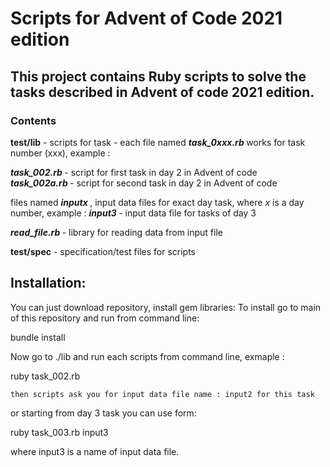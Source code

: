 # Scripts for Advent of Code 2021 edition
## This project contains Ruby scripts to solve the tasks described in Advent of code 2021 edition.

### **Contents**

 **test/lib**  - scripts for task - each file named  **<em> task_0xxx.rb </em>**  works for task number (xxx), example :

**<em> task_002.rb </em>**  - script for first task in day 2 in Advent of code  
**<em> task_002a.rb </em>**  - script for second task in day 2 in Advent of code

 files named **<em>  inputx  </em>** , input data files for exact day task, where <em> x </em> is a day number,  example :
 **<em> input3 </em>**  - input data file for tasks of day 3

 **<em>read_file.rb </em>**  - library for reading data from input file

**test/spec**  - specification/test files for scripts

## Installation:

You can just download repository, install gem libraries: To install go to main of this repository and run from command line:

bundle install

Now go to ./lib and run each scripts from command line, exmaple :

  ruby task_002.rb

    then scripts ask you for input data file name : input2 for this task

or starting from day 3 task you can use form:

  ruby task_003.rb input3

where input3 is a name of input data file.
